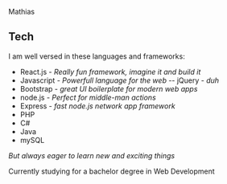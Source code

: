Mathias

## Tech

I am well versed in these languages and frameworks:

- React.js - *Really fun framework, imagine it and build it*
- Javascript - *Powerfull language for the web*
-- jQuery - *duh*
- Bootstrap - *great UI boilerplate for modern web apps*
- node.js - *Perfect for middle-man actions*
- Express - *fast node.js network app framework*
- PHP
- C#
- Java
- mySQL


 _But always eager to learn new and exciting things_

 Currently studying for a bachelor degree in Web Development

<!--
**MattyxD22/MattyxD22** is a ✨ _special_ ✨ repository because its `README.md` (this file) appears on your GitHub profile.

Here are some ideas to get you started:

- 🔭 I’m currently working on ...
- 🌱 I’m currently learning ...
- 👯 I’m looking to collaborate on ...
- 🤔 I’m looking for help with ...
- 💬 Ask me about ...
- 📫 How to reach me: ...
- 😄 Pronouns: ...
- ⚡ Fun fact: ...
-->
